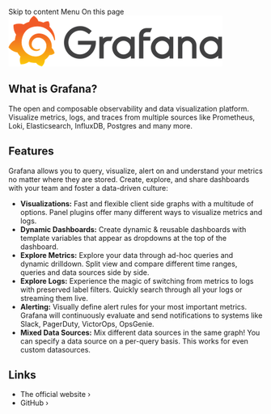 Skip to content
Menu
On this page
![Grafana](https://github.com/grafana/grafana/raw/main/docs/logo-horizontal.png#gh-light-mode-only)
## What is Grafana? ​
The open and composable observability and data visualization platform. Visualize metrics, logs, and traces from multiple sources like Prometheus, Loki, Elasticsearch, InfluxDB, Postgres and many more.
## Features ​
Grafana allows you to query, visualize, alert on and understand your metrics no matter where they are stored. Create, explore, and share dashboards with your team and foster a data-driven culture:
  * **Visualizations:** Fast and flexible client side graphs with a multitude of options. Panel plugins offer many different ways to visualize metrics and logs.
  * **Dynamic Dashboards:** Create dynamic & reusable dashboards with template variables that appear as dropdowns at the top of the dashboard.
  * **Explore Metrics:** Explore your data through ad-hoc queries and dynamic drilldown. Split view and compare different time ranges, queries and data sources side by side.
  * **Explore Logs:** Experience the magic of switching from metrics to logs with preserved label filters. Quickly search through all your logs or streaming them live.
  * **Alerting:** Visually define alert rules for your most important metrics. Grafana will continuously evaluate and send notifications to systems like Slack, PagerDuty, VictorOps, OpsGenie.
  * **Mixed Data Sources:** Mix different data sources in the same graph! You can specify a data source on a per-query basis. This works for even custom datasources.


## Links ​
  * The official website ›
  * GitHub ›



